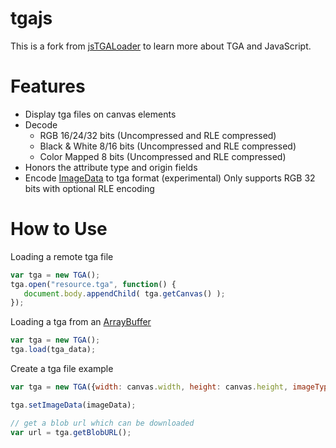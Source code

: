 tgajs
=====

This is a fork from [jsTGALoader](https://github.com/vthibault/jsTGALoader)
to learn more about TGA and JavaScript.


Features
========

* Display tga files on canvas elements
* Decode
    * RGB 16/24/32 bits (Uncompressed and RLE compressed)
    * Black & White 8/16 bits (Uncompressed and RLE compressed)
    * Color Mapped 8 bits (Uncompressed and RLE compressed)
* Honors the attribute type and origin fields
* Encode [ImageData](https://developer.mozilla.org/en/docs/Web/API/ImageData) to tga format (experimental)
Only supports RGB 32 bits with optional RLE encoding

How to Use
==========

Loading a remote tga file
```js
var tga = new TGA();
tga.open("resource.tga", function() {
   document.body.appendChild( tga.getCanvas() );
});
```

Loading a tga from an [ArrayBuffer](https://developer.mozilla.org/en/docs/Web/JavaScript/Reference/Global_Objects/ArrayBuffer)
```js
var tga = new TGA();
tga.load(tga_data);
```

Create a tga file example
```js
var tga = new TGA({width: canvas.width, height: canvas.height, imageType: TGA.Type.RLE_RGB});

tga.setImageData(imageData);

// get a blob url which can be downloaded
var url = tga.getBlobURL();
```